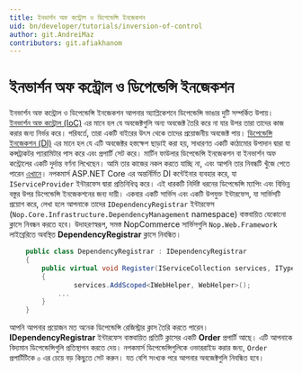 ```yaml
---
title: ইনভার্শন অফ কন্ট্রোল ও ডিপেন্ডেন্সি ইনজেকশন
uid: bn/developer/tutorials/inversion-of-control
author: git.AndreiMaz
contributors: git.afiakhanom
---
```


# ইনভার্শন অফ কন্ট্রোল ও ডিপেন্ডেন্সি ইনজেকশন

ইনভার্শন অফ কন্ট্রোল ও ডিপেন্ডেন্সি ইনজেকশন আপনার অ্যাপ্লিকেশনে ডিপেন্ডেন্সি ভাঙার দুটি সম্পর্কিত উপায়। [ইনভার্শন অফ কন্ট্রোল (IoC)](https://en.wikipedia.org/wiki/Inversion_of_control) এর মানে হল যে অবজেক্টগুলি অন্য অবজেক্ট তৈরি করে না যার উপর তারা তাদের কাজ করার জন্য নির্ভর করে। পরিবর্তে, তারা একটি বাইরের উৎস থেকে তাদের প্রয়োজনীয় অবজেক্ট পায়। [ডিপেন্ডেন্সি ইনজেকশন (DI)](http://en.wikipedia.org/wiki/Dependency_injection) এর মানে হল যে এটি অবজেক্টর হস্তক্ষেপ ছাড়াই করা হয়, সাধারণত একটি কাঠামোর উপাদান দ্বারা যা কন্সট্রাকটর প্যারামিটার পাস করে এবং প্রপার্টি সেট করে। মার্টিন ফাউলার ডিপেন্ডেন্সি ইনজেকশন বা ইনভার্শন অফ কন্ট্রোলের একটি দুর্দান্ত বর্ণনা লিখেছেন। আমি তার কাজের নকল করতে যাচ্ছি না, এবং আপনি তার নিবন্ধটি খুঁজে পেতে পারেন [এখানে](https://martinfowler.com/articles/injection.html)। নপকমার্স ASP.NET Core এর অন্তর্নির্মিত DI কন্টেইনার ব্যবহার করে, যা `IServiceProvider` ইন্টারফেস দ্বারা প্রতিনিধিত্ব করে। এই ধারকটি নির্দিষ্ট ধরনের ডিপেন্ডেন্সি ম্যাপিং এবং বিভিন্ন বস্তুর উপর ডিপেন্ডেন্সি ইনজেকশনের জন্য দায়ী। একবার একটি সার্ভিস এবং একটি উপযুক্ত ইন্টারফেস, যা সার্ভিসটি প্রয়োগ করে, লেখা হলে আপনাকে তাদের `IDependencyRegistrar` ইন্টারফেস (`Nop.Core.Infrastructure.DependencyManagement` namespace) বাস্তবায়িত যেকোনো ক্লাসে নিবন্ধন করতে হবে। উদাহরণস্বরূপ, সমস্ত NopCommerce সার্ভিসগুলি `Nop.Web.Framework` লাইব্রেরিতে অবস্থিত **DependencyRegistrar** ক্লাসে নিবন্ধিত।

```csharp
    public class DependencyRegistrar : IDependencyRegistrar
    {
        public virtual void Register(IServiceCollection services, ITypeFinder typeFinder, NopConfig config)
        {
                services.AddScoped<IWebHelper, WebHelper>();
            ...
        }
    }
```

আপনি আপনার প্রয়োজন মত অনেক ডিপেন্ডেন্সি রেজিস্ট্রার ক্লাস তৈরি করতে পারেন। **IDependencyRegistrar** ইন্টারফেস বাস্তবায়িত প্রতিটি ক্লাসের একটি **Order** প্রপার্টি আছে। এটি আপনাকে বিদ্যমান ডিপেন্ডেন্সিগুলি প্রতিস্থাপন করতে দেয়। নপকমার্স ডিপেন্ডেন্সিগুলিকে ওভাররাইড করার জন্য, `Order` প্রপার্টিটিকে ০ এর চেয়ে বড় কিছুতে সেট করুন। যত বেশি সংখ্যক পরে আপনার অবজেক্টগুলি নিবন্ধিত হবে।
